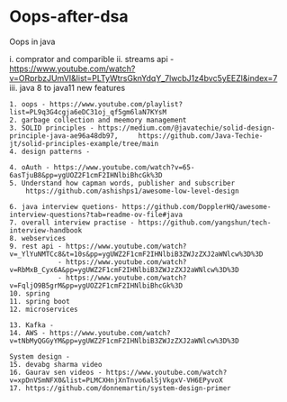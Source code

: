 # Oops-after-dsa
Oops in java

i. comprator and comparible
ii.	streams api - https://www.youtube.com/watch?v=ORprbzJUmVI&list=PLTyWtrsGknYdqY_7lwcbJ1z4bvc5yEEZl&index=7  
iii.	java 8 to java11  new features
	
	
	1. oops - https://www.youtube.com/playlist?list=PL9q3G4cgja6eDC31oj_qf5gm6laN7KYsM
	2. garbage collection and meemory management
	3. SOLID principles - https://medium.com/@javatechie/solid-design-principle-java-ae96a48db97,     https://github.com/Java-Techie-jt/solid-principles-example/tree/main    
 	4. design patterns -  

	4. oAuth - https://www.youtube.com/watch?v=65-6asTjuB8&pp=ygUOZ2F1cmF2IHNlbiBhcGk%3D	
	5. Understand how capman words, publisher and subscriber
		https://github.com/ashishps1/awesome-low-level-design
	
	6. java interview quetions- https://github.com/DopplerHQ/awesome-interview-questions?tab=readme-ov-file#java
	7. overall interview practise - https://github.com/yangshun/tech-interview-handbook
	8. webservices
	9. rest api - https://www.youtube.com/watch?v=_YlYuNMTCc8&t=10s&pp=ygUWZ2F1cmF2IHNlbiB3ZWJzZXJ2aWNlcw%3D%3D
				- https://www.youtube.com/watch?v=RbMxB_Cyx6A&pp=ygUWZ2F1cmF2IHNlbiB3ZWJzZXJ2aWNlcw%3D%3D
				- https://www.youtube.com/watch?v=FqljO9B5grM&pp=ygUOZ2F1cmF2IHNlbiBhcGk%3D
	10. spring 
	11. spring boot
	12. microservices
	
	13. Kafka - 
	14. AWS - https://www.youtube.com/watch?v=tNbMyQGGyYM&pp=ygUWZ2F1cmF2IHNlbiB3ZWJzZXJ2aWNlcw%3D%3D
	
	System design - 
	15. devabg sharma video
	16. Gaurav sen videos - https://www.youtube.com/watch?v=xpDnVSmNFX0&list=PLMCXHnjXnTnvo6alSjVkgxV-VH6EPyvoX
	17. https://github.com/donnemartin/system-design-primer
